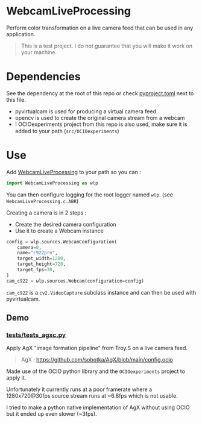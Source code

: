 # WebcamLiveProcessing

Perform color transformation on a live camera feed that can be used in
any application.

> This is a test project. 
> I do not guarantee that you will make it work on your machine.

# Dependencies

See the dependency at the root of this repo or check [pyproject.toml](pyproject.toml)
next to this file.

- pyvirtualcam is used for producing a virtual camera feed
- opencv is used to create the original camera stream from a webcam
- ❕ OCIOexperiments project from this repo is also used, make sure it is added to your path
  (`src/OCIOexperiments`)

# Use

Add [WebcamLiveProcessing](WebcamLiveProcessing) to your path so you can :

```python
import WebcamLiveProcessing as wlp
```

You can then configure logging for the root logger named `wlp`. (see `WebcamLiveProcessing.c.ABR`)

Creating a camera is in 2 steps :
- Create the desired camera configuration
- Use it to create a Webcam instance

```python
config = wlp.sources.WebcamConfiguration(
    camera=0,
    name="c922pro",
    target_width=1280,
    target_height=720,
    target_fps=30,
)
cam_c922 = wlp.sources.Webcam(configuration=config)
```

`cam_c922` is a `cv2.VideoCapture` subclass instance and can then be used with
pyvirtualcam.

## Demo

### [tests/tests_agxc.py](tests/tests_agxc.py)

Apply AgX "image formation pipeline" from Troy.S on a live camera feed.

> AgX : https://github.com/sobotka/AgX/blob/main/config.ocio

Made use of the OCIO python library and the `OCIOexperiments` project to apply
it.

Unfortunately it currently runs at a poor framerate where a 1280x720@30fps 
source stream runs at ~6.8fps which is not usable.

I tried to make a python native implementation of AgX without using OCIO but
it ended up even slower (~3fps).